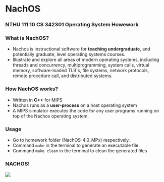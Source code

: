# NachOS

### NTHU 111 10 CS 342301 Operating System Howework

### What is NachOS?
- Nachos is instructional software for **teaching undergraduate**, and potentially graduate, level operating systems courses.
- Illustrate and explore all areas of modern operating systems, including threads and concurrency, multiprogramming, system calls, virtual memory, software-loaded TLB's, file systems, network protocols, remote procedure call, and distributed systems.

### How NachOS works?
- Written in **C++** for MIPS
- Nachos runs as a **user-process** on a host operating system
- A MIPS simulator executes the code for any user programs running on top of the Nachos operating system.

### Usage
- Go to homework folder (NachOS-4.0_MPx) respectively.
- Command `make` in the terminal to generate an executable file.
- Command `make clean` in the terminal to clean the generated files

### NACHOS!

![](https://cdn.jwplayer.com/v2/media/sXNlu4MM/poster.jpg?width=720)
